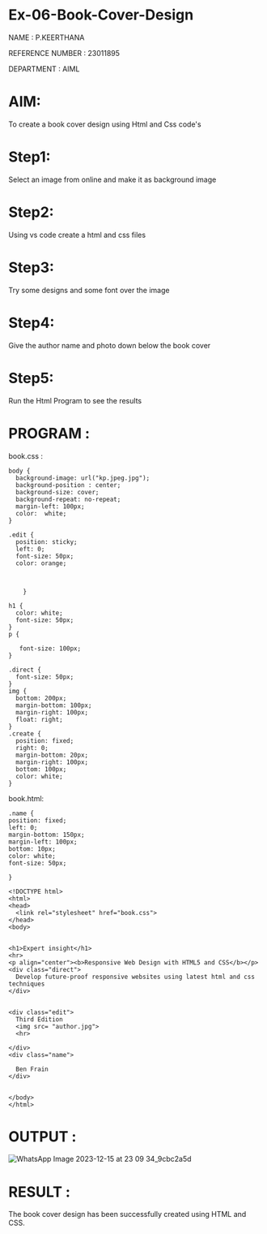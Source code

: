 # Ex-06-Book-Cover-Design

NAME : P.KEERTHANA

REFERENCE NUMBER : 23011895

DEPARTMENT : AIML

# AIM:
To create a book cover design using Html and Css code's

# Step1:
Select an image from online and make it as background image

# Step2:
Using vs code create a html and css files

# Step3:
Try some designs and some font over the image

# Step4:
Give the author name and photo down below the book cover

# Step5:
Run the Html Program to see the results

# PROGRAM :

book.css :
```
body {
  background-image: url("kp.jpeg.jpg");
  background-position : center;
  background-size: cover;
  background-repeat: no-repeat;
  margin-left: 100px;
  color:  white;
}

.edit {
  position: sticky;
  left: 0;
  font-size: 50px;
  color: orange;

  
  
    }

h1 {
  color: white;
  font-size: 50px;
}
p {
   
   font-size: 100px;
}

.direct {
  font-size: 50px;
}
img {
  bottom: 200px;
  margin-bottom: 100px;
  margin-right: 100px;
  float: right;
}
.create {
  position: fixed;
  right: 0;
  margin-bottom: 20px;
  margin-right: 100px;
  bottom: 100px; 
  color: white; 
}
```
book.html:
```
.name {
position: fixed;
left: 0;
margin-bottom: 150px;
margin-left: 100px;
bottom: 10px; 
color: white; 
font-size: 50px;

}

<!DOCTYPE html>
<html>
<head>
  <link rel="stylesheet" href="book.css">
</head>
<body>
   

<h1>Expert insight</h1>
<hr>
<p align="center"><b>Responsive Web Design with HTML5 and CSS</b></p>
<div class="direct">
  Develop future-proof responsive websites using latest html and css techniques
</div>


<div class="edit">
  Third Edition
  <img src= "author.jpg">
  <hr>
  
</div>
<div class="name">
  
  Ben Frain
</div>


</body>
</html>
```
# OUTPUT :
![WhatsApp Image 2023-12-15 at 23 09 34_9cbc2a5d](https://github.com/keerthanapillaram/Ex-06-Book-Cover-Design/assets/145743072/d936dd6b-6a08-4274-9740-8dff9b094f0d)

# RESULT :
The book cover design has been successfully created using HTML and CSS.

